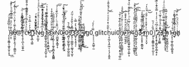 ̨̜̟̖͈͇̗̞͖̬̯̮͔͙͔͗̇̽̇̎͆̅͂̽̊̈́͢͟͡R̸̠͔͎͛͊ͨ͑ͤͯ̿̈͂̃ͧ͂ͦͪͦ̎̚͝e̸̤͖̰̼̙͙̫͉̦̦̯͇̰̠̱͆̆̾̅̆͗̓̄̈͗̈ͭ̅́́̍͋ͮ̈́͜ͅ@̨̛̊̅͊͗̆ͧ͆̄̿̓ͤͥ̋͏̠̜͇͎͚͉̰̗͙̠̲̜͎͝ͅr͎͔̯̜̖̪̩̖̫̯̱̜̲̆ͨ̇̈́͗̎́͡c͋̈͐́ͤ̂ͦ̈ͧͯͣͫ́ͣͥ̐̐͊͘͠͏͚̪̖̥̫̕H͗̉̓ͥ̅̂͗̆͛҉̛͟҉̟̬͉̻͉͚̫͝1ͤ̓̈͌̽̈́ͮ͒͑̚͏̢͖̩͙͍̺́͘ͅN̶̖͍̣̺͙ͬ̆͐ͣ̍ͣͮͧ̌̀ͩ́̉̈ͨͩ͗̍́͢͢͞ģ̾͆ͧ͂̔ͭ͂̽̑ͧ͗ͤ͊ͪ̂͘͏͔͈͙͔̬̞͎̯͎̱̠͓͢͝ ̨̻͚̟̼͎̼̮̪̖͔̘̭̺̞͔̮̅͌̄̃͂͆̏͆ͩ͋̂̑t̎ͯ̏̒͌̇̍̓̃̽͌ͭ̾̇͛̈͘҉̴̵̦̹̙̠͉̭̟̘͇̫̱̩͢ͅ3̙͕̣̳̓̅ͭͦ̎̑̈́͒̏͊͋͒̾͢x̷̧̨̞̪̗̹̖̩͚͎͍̻͙̯͙̭͇͇̀ͤͯͮ͗̆̑̊̃͂̎ͨN̛̜͖̺͈̭͙͇̱̩̞ͤͪ͊̾ͪͬ̓̔ͫ̋ͯ͗́͠͞ͅ0̴̟͚̝̻̮̙̣̤̥͎̱ͫ͋̄ͥ̋̅̈́͐̉͆͗ͦ̀̐́̚͟͠ͅl̷̷̠̮͇̘̠͍̮̪̲̘̙̰̭ͫͤͭͥͣͮ́̂̅̐̕͞0̧̻̘̹̲̰̗̲͈̘̩̲̗̪̭̰͖̈ͭ͆ͣ̚͜ͅ9͆̿̽̀̔͋̊͐͗͂̈́҉͍͎̗͔̮̻͚̗̠̤̳̘̮̘̫̮̜̕3̛͖͙͔̖͓̱̠̘̓̉̽̔̒̿̀̚ͅ3ͦ̔ͩ͊̽͌̓ͤ̕҉̞̭̥̬̲̟̜̮̬̥͚̕,̞̲̬̼̰͓̜̗̤̳͇̬̯̩̔̓͆̏̽̏ͮͩͧ̔̄͌̈̏̀̽ͣ̀̀̕͟͞ͅͅ ̶ͪ͆ͯ͆҉̬͇͍͚̣̥̜͈͜͢͝y̝̞͉̝̼̮͇̲̍́̌̔̀̕̕g0̢͕͎̣̠̣̭̫͇̜̰̿ͭ̓ͩ͘ glitch̖͔̹̪̗̖̘͍͖̣̜͔͉̗͔̯͍̭̀̃͋͑̽͛ͣͧͧ̀ͮ͑ͯ͐̎̌̂͑͘͘͜͟͞ui0̨̛̪̮͎̙͕̞͕̱̮̜͙͍̣̖̘͚̠̲̍̎̽̋̋͐̏̾͊ͭ̐͝͝n̸̡̦͍͚̹̺͔̰̪̪͇̟̘̼̫ͫͧ́ͯ͗ͤ͋̈́̇ͯͬ̊̊̇.̴̵̸̠͙̣̬̗͕̱̇̌͛͑̽̓ͨ̆̀̽̑ͪ͘͠ͅ ̖̮̩͉̪̩̐̇ͭͨ̀́́̕P̸̧̤̭̖̬͖͚̞͖̖͖̣̝͚̦͙̓̔ͥͦ̅͐ͨͪ͐ͨ͋̂̄ͬ̏̔͒̔͑͟͟4̨͓̮͙̫͕̠̮̩̦͇͖͍̭̩̇ͤ͐̓ͫ̋̇͌̑́ͮ̑̔̒ͮ̾̚͢͢͝ḡ̢̲̭̜̭̩̠̣̭̰̞͎͕̩̰̾̍̐̇̈́͌̅̃̑̒̇̆́̀͘͡3ͮ̓͐ͮ҉̴̵̜͕̯͕̞̥͙̳͈̰̖́͡ ̢̉̓̊͂ͭ̋͌ͣ̎ͤͩ͟͞͏͕̳̥̥̘̯͉̠̻̠m͚̦̘̠̟̮̩ͪͣ̓̐̊͑̊ͬ̐̄ͬ́ͩ̓́͢͜0̧̡̘͙̺͇̝͖͎̮̦̪̩͎̠̇̎̏̀ͬ̓̏|̨̡̛̥̭͓̜͇̬̯̫̹͇͕̱̣̙ͦ̂̈́͆ͩ͗ͮ̾ͭ̾̿͋͋ͪ̏̀̄̚̕ͅ2̶̡̤͉͓̰̲͇ͣ͊̽ͫ̉̾̆ͭ͐̅͑̀̚͢͞3̵̿ͯ̋ͣ̓͋̿̈ͯ̏̎͌ͫͧ͑ͣͥͥ̇҉͏͔̭̼͇ ̄ͯ̎ͪ͊́҉̴̛̱̫̭̱̱͙̲͓̖̟̼̯̝̖h̵̷͎̹̰̝̼̭̲̪̖͈͎̦̮̽̽ͦ̄̋̊̓̂̃̀̓̿̂̕͜1̶̴̡͙̖̜͚̗̗̻̮̜̻̬͍̘ͯ͋ͮͯ̏ͨ͒g̴̢͒ͯ̽̉͆͑ͤ̅ͪͮͯ͠͏̱̺͉̜̦͍͓̫h̸̡ͥͭ̈́̀̈́ͪ̈̽ͦ́͝
